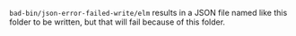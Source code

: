 `bad-bin/json-error-failed-write/elm` results in a JSON file named like this folder to be written,
but that will fail because of this folder.

